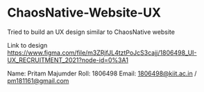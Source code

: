 # ChaosNative-Website-UX
Tried to build an UX design similar to ChaosNative website

Link to design
https://www.figma.com/file/m3ZRjfJL4tztPoJcS3cajj/1806498_UI-UX_RECRUITMENT_2021?node-id=0%3A1

Name: Pritam Majumder
Roll: 1806498
Email: 1806498@kiit.ac.in / pm181161@gmail.com
